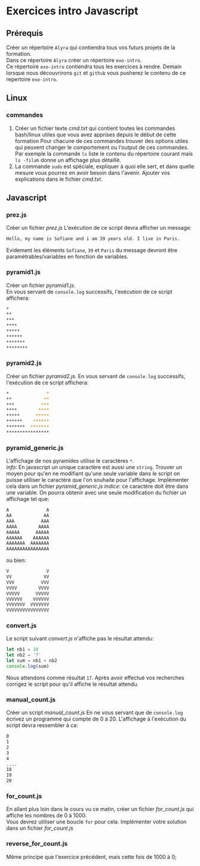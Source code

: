 # Exercices intro Javascript

## Prérequis

Créer un répertoire `Alyra` qui contiendra tous vos futurs projets de la formation.  
Dans ce répertoire `Alyra` créer un répertoire `exo-intro`.  
Ce répertoire `exo-intro` contiendra tous les exercices à rendre.
Demain lorsque nous découvrirons `git` et `github` vous pusherez le contenu de ce repertoire `exo-intro`.

## Linux

### commandes

1. Créer un fichier texte _cmd.txt_ qui contient toutes les commandes bash/linux utiles que vous avez apprises depuis le début de cette formation
   Pour chacune de ces commandes trouver des options utiles qui peuvent changer le comportement ou l'output de ces commandes. Par exemple la commande `ls` liste le contenu du répertoire courant mais `ls -filah` donne un affichage plus détaillé.
2. La commande `sudo` est spéciale, expliquer à quoi elle sert, et dans quelle mesure vous pourrez en avoir besoin dans l'avenir. Ajouter vos explications dans le fichier _cmd.txt_.

## Javascript

### prez.js

Créer un fichier _prez.js_
L'exécution de ce script devra afficher un message:

```zsh
Hello, my name is Sofiane and i am 39 years old. I live in Paris.
```

Evidement les éléments `Sofiane`, `39` et `Paris` du message devront être paramétrables/variables en fonction de variables.

### pyramid1.js

Créer un fichier _pyramid1.js_.  
En vous servant de `console.log` successifs, l'exécution de ce script affichera:

```zsh
*
**
***
****
*****
******
*******
********
```

### pyramid2.js

Créer un fichier _pyramid2.js_.
En vous servant de `console.log` successifs, l'exécution de ce script affichera:

```zsh
*              *
**            **
***          ***
****        ****
*****      *****
******    ******
*******  *******
****************
```

### pyramid_generic.js

L'affichage de nos pyramides utilise le caractères `*`.  
_info_: En javascript un unique caractère est aussi une `string`.
Trouver un moyen pour qu'en ne modifiant qu'une seule variable dans le script on puisse utiliser le caractère que l'on souhaite pour l'affichage.
Implémenter cela dans un fichier _pyramid_generic.js_
_indice_: ce caractère doit être dans une variable.
On pourra obtenir avec une seule modification du fichier un affichage tel que:

```zsh
A              A
AA            AA
AAA          AAA
AAAA        AAAA
AAAAA      AAAAA
AAAAAA    AAAAAA
AAAAAAA  AAAAAAA
AAAAAAAAAAAAAAAA
```

ou bien:

```zsh
V              V
VV            VV
VVV          VVV
VVVV        VVVV
VVVVV      VVVVV
VVVVVV    VVVVVV
VVVVVVV  VVVVVVV
VVVVVVVVVVVVVVVV
```

### convert.js

Le script suivant _convert.js_ n'affiche pas le résultat attendu:

```js
let nb1 = 10
let nb2 = '7'
let sum = nb1 + nb2
console.log(sum)
```

Nous attendons comme résultat `17`.
Après avoir effectué vos recherches corrigez le script pour qu'il affiche le résultat attendu.

### manual_count.js

Créer un script _manual_count.js_
En ne vous servant que de `console.log` écrivez un programme qui compte de 0 à 20.
L'affichage à l'exécution du script devra ressembler à ca:

```zsh
0
1
2
3
4
....
18
19
20
```

### for_count.js

En allant plus loin dans le cours vu ce matin, créer un fichier _for_count.js_ qui affiche les nombres de 0 à 1000.  
Vous devrez utiliser une boucle `for` pour cela.
Implémenter votre solution dans un fichier _for_count.js_

### reverse_for_count.js

Même principe que l'exercice précédent, mais cette fois de 1000 à 0;
